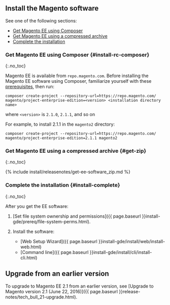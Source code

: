 <div markdown="1">
 
## Install the Magento software
See one of the following sections:

*	[Get Magento EE using Composer](#install-rc-composer)
*	[Get Magento EE using a compressed archive](#get-zip)
*	[Complete the installation](#install-complete)

### Get Magento EE using Composer {#install-rc-composer}
{:.no_toc}

Magento EE is available from `repo.magento.com`. Before installing the Magento EE software using Composer,  familiarize yourself with these  <a href="{{page.baseurl}}install-gde/prereq/integrator_install.html" target="_blank">prerequisites</a>, then run:

	composer create-project --repository-url=https://repo.magento.com/ magento/project-enterprise-edition=<version> <installation directory name>

where `<version>` is `2.1.0`, `2.1.1`, and so on

For example, to install 2.1.1 in the `magento2` directory:

	composer create-project --repository-url=https://repo.magento.com/ magento/project-enterprise-edition=2.1.1 magento2

### Get Magento EE using a compressed archive {#get-zip}
{:.no_toc}

{% include install/releasenotes/get-ee-software_zip.md %}

### Complete the installation {#install-complete}
{:.no_toc}

After you get the EE software:

1.	[Set file system ownership and permissions]({{ page.baseurl }}install-gde/prereq/file-system-perms.html).
2.	Install the software:

	*	[Web Setup Wizard]({{ page.baseurl }}install-gde/install/web/install-web.html)
	*	[Command line]({{ page.baseurl }}install-gde/install/cli/install-cli.html)

## Upgrade from an earlier version
To upgrade to Magento EE 2.1 from an earlier version, see [Upgrade to Magento version 2.1 (June 22, 2016)]({{ page.baseurl }}release-notes/tech_bull_21-upgrade.html).